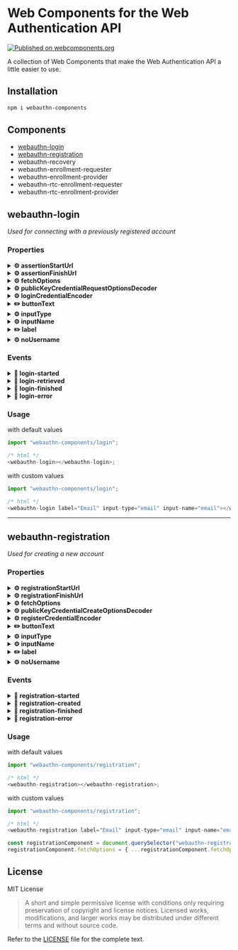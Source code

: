 # Web Components for the Web Authentication API

[![Published on webcomponents.org](https://img.shields.io/badge/webcomponents.org-published-blue.svg?style=flat-square)](https://www.webcomponents.org/element/TechWebAuthn/webauthn-components)

A collection of Web Components that make the Web Authentication API a little easier to use.

## Installation

```bash
npm i webauthn-components
```

## Components

- [webauthn-login](#webauthn-login)
- [webauthn-registration](#webauthn-registration)
- webauthn-recovery
- webauthn-enrollment-requester
- webauthn-enrollment-provider
- webauthn-rtc-enrollment-requester
- webauthn-rtc-enrollment-provider

## **webauthn-login**

_Used for connecting with a previously registered account_

### **Properties**

<details>
<summary><b>⚙️ assertionStartUrl</b></summary>

_Endpoint for retrieving details and challenge from the server_

- type: `String`
- default: `/api/assertion/start`
</details>

<details>
<summary><b>⚙️ assertionFinishUrl</b></summary>

_Endpoint for completing the assertion process and sending the challenge result to the server_

- type: `String`
- default: `/api/assertion/finish`
</details>

<details>
<summary><b>⚙️ fetchOptions</b></summary>

_Fetch options used for all request within this component_

- type: `Object`
- default:

```json
{
  "method": "POST",
  "credentials": "include",
  "headers": {
    "Content-Type": "application/json"
  }
}
```

</details>

<details>
<summary><b>⚙️ publicKeyCredentialRequestOptionsDecoder</b></summary>

_PublicKeyCredentialRequestOptions decoding function (i.e. Base64URLString to ArrayBuffer)_

- type: `Function`
- default: `decodePublicKeyCredentialRequestOptions` from `utils/parse`
</details>

<details>
<summary><b>⚙️ loginCredentialEncoder</b></summary>

_Credential encoding function (i.e. ArrayBuffer to Base64URLString)_

- type: `Function`
- default: `encodeLoginCredential` from `utils/parse`
</details>

<details>
<summary><b>✏️ buttonText</b></summary>

_The text displayed on the login button_

- type: `String`
- default: `Login`
- reflected attribute: `button-text`
</details>

<details>
<summary><b>⚙️ inputType</b></summary>

_The type of input to use for the username_

- type: `String`
- default: `text` (any valid HTML input type)
- reflected attribute: `input-type`
</details>

<details>
<summary><b>⚙️ inputName</b></summary>

_The name of the input to use for the username_

- type: `String`
- default: `username`
- reflected attribute: `input-name`
</details>

<details>
<summary><b>✏️ label</b></summary>

_Username label content_

- type: `String`
- default: `Username`
- reflected attribute: `label`
</details>

<details>
<summary><b>⚙️ noUsername</b></summary>

_Should login be done without a username_

- type: `Boolean`
- default: `false`
- reflected attribute: `no-username`
</details>

### **Events**

<details>
<summary><b>🔼 login-started</b></summary>

_Emitted when the login process starts (i.e. on form submit)_

- type: `CustomEvent`
- detail: `null`
</details>

<details>
<summary><b>🔼 login-retrieved</b></summary>

_Emitted when retrieving the local credentials using `navigator.credentials.get()`_

- type: `CustomEvent`
- detail: `null`
</details>

<details>
<summary><b>🔼 login-finished</b></summary>

_Emitted when the login process is completed succesfully_

- type: `CustomEvent`
- detail: `{...}` (content returned by the `assertionFinishUrl` endpoint)
</details>

<details>
<summary><b>🔼 login-error</b></summary>

_Emitted when the login process is interrupted by an error_

- type: `CustomEvent`
- detail: `{ message: String }`
</details>

### **Usage**

with default values

```js
import "webauthn-components/login";

/* html */
<webauthn-login></webauthn-login>;
```

with custom values

```js
import "webauthn-components/login";

/* html */
<webauthn-login label="Email" input-type="email" input-name="email"></webauthn-login>;
```

---

## **webauthn-registration**

_Used for creating a new account_

### **Properties**

<details>
<summary><b>⚙️ registrationStartUrl</b></summary>

_Endpoint for retrieving initial details and challenge from the server_

- type: `String`
- default: `/api/registration/start`
</details>

<details>
<summary><b>⚙️ registrationFinishUrl</b></summary>

_Endpoint for completing the registration process_

- type: `String`
- default: `/api/registration/finish`
</details>

<details>
<summary><b>⚙️ fetchOptions</b></summary>

_Fetch options used for all request within this component_

- type: `Object`
- default:

```json
{
  "method": "POST",
  "credentials": "include",
  "headers": {
    "Content-Type": "application/json"
  }
}
```

</details>

<details>
<summary><b>⚙️ publicKeyCredentialCreateOptionsDecoder</b></summary>

_PublicKeyCredentialCreateOptions decoding function (i.e. Base64URLString to ArrayBuffer)_

- type: `Function`
- default: `decodePublicKeyCredentialCreateOptions` from `utils/parse`
</details>

<details>
<summary><b>⚙️ registerCredentialEncoder</b></summary>

_Credential encoding function (i.e. ArrayBuffer to Base64URLString)_

- type: `Function`
- default: `encodeRegisterCredential` from `utils/parse`
</details>

<details>
<summary><b>✏️ buttonText</b></summary>

_The text displayed on the login button_

- type: `String`
- default: `Login`
- reflected attribute: `button-text`
</details>

<details>
<summary><b>⚙️ inputType</b></summary>

_The type of input to use for the username_

- type: `String`
- default: `text` (any valid HTML input type)
- reflected attribute: `input-type`
</details>

<details>
<summary><b>⚙️ inputName</b></summary>

_The name of the input to use for the username_

- type: `String`
- default: `username`
- reflected attribute: `input-name`
</details>

<details>
<summary><b>✏️ label</b></summary>

_Username label content_

- type: `String`
- default: `Username`
- reflected attribute: `label`
</details>

<details>
<summary><b>⚙️ noUsername</b></summary>

_Should login be done without a username_

- type: `Boolean`
- default: `false`
- reflected attribute: `no-username`
</details>

### **Events**

<details>
<summary><b>🔼 registration-started</b></summary>

_Emitted when the registration process starts (i.e. on form submit)_

- type: `CustomEvent`
- detail: `null`
</details>

<details>
<summary><b>🔼 registration-created</b></summary>

_Emitted after creating the local credentials using `navigator.credentials.create()`_

- type: `CustomEvent`
- detail: `null`
</details>

<details>
<summary><b>🔼 registration-finished</b></summary>

_Emitted when the registration process is completed succesfully_

- type: `CustomEvent`
- detail: `{...}` (content returned by the `registrationFinishUrl` endpoint)
</details>

<details>
<summary><b>🔼 registration-error</b></summary>

_Emitted when the registration process is interrupted by an error_

- type: `CustomEvent`
- detail: `{ message: String }`
</details>

### **Usage**

with default values

```js
import "webauthn-components/registration";

/* html */
<webauthn-registration></webauthn-registration>;
```

with custom values

```js
import "webauthn-components/registration";

/* html */
<webauthn-registration label="Email" input-type="email" input-name="email"></webauthn-registration>;

const registrationComponent = document.querySelector("webauthn-registration");
registrationComponent.fetchOptions = { ...registrationComponent.fetchOptions, cache: "no-cache" };
```

## License

MIT License

> A short and simple permissive license with conditions only requiring preservation of copyright and license notices. Licensed works, modifications, and larger works may be distributed under different terms and without source code.

Refer to the [LICENSE](LICENSE) file for the complete text.

